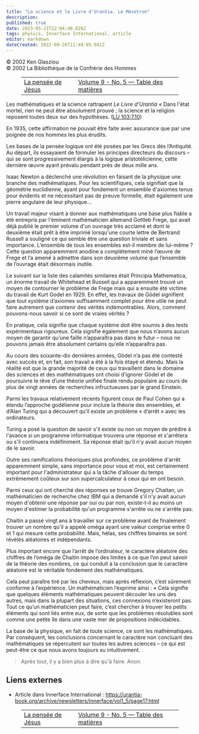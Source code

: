 ```yaml
---
title: "La science et le Livre d'Urantia. Le Mésotron"
description: 
published: true
date: 2023-05-21T22:04:48.826Z
tags: physics, Innerface International, article
editor: markdown
dateCreated: 2022-09-26T11:49:05.941Z
---
```


<p class="v-card v-sheet theme--light gray lighten-3 px-2">© 2002 Ken Glasziou<br>© 2002 La Bibliothèque de la Confrérie des Hommes</p>
<figure class="table chapter-navigator">
  <table>
    <tbody>
      <tr>
        <td>
        <a href="/fr/article/Ann_Bendall/The_Mind_of_Jesus">
          <span class="mdi mdi-arrow-left-drop-circle"></span><span class="pl-2">La pensée de Jésus</span>
        </a>
        </td>
        <td>
        <a href="/fr/index/articles_innerface#volume-9-no-5">
          <span class="mdi mdi-book-open-variant"></span><span class="pl-2">Volume 9 - No. 5 — Table des matières</span>
        </a>
        </td>
        <td>
        </td>
      </tr>
    </tbody>
  </table>
</figure>



Les mathématiques et la science rattrapent _Le Livre d'Urantia_ « Dans l'état mortel, rien ne peut être absolument prouvé ; la science et la religion reposent toutes deux sur des hypothèses. (<a id="a34_192"></a>[LU 103:7.10](/fr/The_Urantia_Book/103#p7_10))

En 1935, cette affirmation ne pouvait être faite avec assurance que par une poignée de nos hommes les plus érudits.

Les bases de la pensée logique ont été posées par les Grecs dès l’Antiquité. Au départ, ils essayaient de formuler les principes directeurs du discours – qui se sont progressivement élargis à la logique aristotélicienne, cette dernière œuvre ayant prévalu pendant près de deux mille ans.

Isaac Newton a déclenché une révolution en faisant de la physique une branche des mathématiques. Pour les scientifiques, cela signifiait que la géométrie euclidienne, ayant pour fondement un ensemble d'axiomes tenus pour évidents et ne nécessitant pas de preuve formelle, était également une pierre angulaire de leur physique...

Un travail majeur visant à donner aux mathématiques une base plus fiable a été entrepris par l'éminent mathématicien allemand Gottleb Frege, qui avait déjà publié le premier volume d'un ouvrage très acclamé et dont le deuxième était prêt à être imprimé lorsqu'une courte lettre de Bertrand Russell a souligné ce qui semble être une question triviale et sans importance. L’ensemble de tous les ensembles est-il membre de lui-même ? Cette question apparemment anodine a complètement miné l’œuvre de Frege et l’a amené à admettre dans son deuxième volume que l’ensemble de l’ouvrage était désormais inutile.

Le suivant sur la liste des calamités similaires était Principia Mathematica, un énorme travail de Whitehead et Russell qui a apparemment trouvé un moyen de contourner le problème de Frege mais qui a ensuite été victime du travail de Kurt Godel en 1929. En effet, les travaux de Gödel signifient que tout système d’axiomes suffisamment complet pour être utile ne peut faire autrement que contenir des vérités indémontrables. Alors, comment pouvons-nous savoir si ce sont de vraies vérités ?

En pratique, cela signifie que chaque système doit être soumis à des tests expérimentaux rigoureux. Cela signifie également que nous n’avons aucun moyen de garantir qu’une faille n’apparaîtra pas dans le futur – nous ne pouvons jamais être absolument certains qu’elle n’apparaîtra pas.

Au cours des soixante-dix dernières années, Gödel n’a pas été contesté avec succès et, en fait, son travail a été à la fois étayé et étendu. Mais la réalité est que la grande majorité de ceux qui travaillent dans le domaine des sciences et des mathématiques ont choisi d’ignorer Gödel et de poursuivre le rêve d’une théorie unifiée finale rendu populaire au cours de plus de vingt années de recherches infructueuses par le grand Einstein.

Parmi les travaux relativement récents figurent ceux de Paul Cohen qui a étendu l’approche godélienne pour inclure la théorie des ensembles, et d’Alan Turing qui a découvert qu’il existe un problème « d’arrêt » avec les ordinateurs.

Turing a posé la question de savoir s'il existe ou non un moyen de prédire à l'avance si un programme informatique trouvera une réponse et s'arrêtera ou s'il continuera indéfiniment. Sa réponse était qu'il n'y avait aucun moyen de le savoir.

Outre ses ramifications théoriques plus profondes, ce problème d'arrêt apparemment simple, sans importance pour vous et moi, est certainement important pour l'administrateur qui a la tâche d'allouer du temps extrêmement coûteux sur son supercalculateur à ceux qui en ont besoin.

Parmi ceux qui ont cherché des réponses se trouve Gregory Chaitan, un mathématicien de recherche chez IBM qui a demandé s'il n'y avait aucun moyen d'obtenir une réponse par oui ou par non, existe-t-il au moins un moyen d'estimer la probabilité qu'un programme s'arrête ou ne s'arrête pas.

Chaitin a passé vingt ans à travailler sur ce problème avant de finalement trouver un nombre qu'il a appelé oméga ayant une valeur comprise entre 0 et 1 qui mesure cette probabilité. Mais, hélas, ses chiffres binaires se sont révélés aléatoires et indépendants.

Plus important encore que l’arrêt de l’ordinateur, le caractère aléatoire des chiffres de l’oméga de Chaitin impose des limites à ce que l’on peut savoir de la théorie des nombres, ce qui conduit à la conclusion que le caractère aléatoire est le véritable fondement des mathématiques.

Cela peut paraître tiré par les cheveux, mais après réflexion, c’est sûrement conforme à l’expérience. Un mathématicien l’exprime ainsi : « Cela signifie que quelques éléments mathématiques peuvent découler les uns des autres, mais dans la plupart des situations, ces connexions n’existeront pas. Tout ce qu’un mathématicien peut faire, c’est chercher à trouver les petits éléments qui sont liés entre eux, de sorte que les problèmes résolubles sont comme une petite île dans une vaste mer de propositions indécidables.

La base de la physique, en fait de toute science, ce sont les mathématiques. Par conséquent, les conclusions concernant le caractère non concluant des mathématiques se répercutent sur toutes les autres sciences – ce qui est peut-être ce que nous avons toujours su intuitivement.

> Après tout, il y a bien plus à dire qu'à faire.
> _Anon._

## Liens externes

- Article dans Innerface International : https://urantia-book.org/archive/newsletters/innerface/vol1_5/page17.html





<figure class="table chapter-navigator">
  <table>
    <tbody>
      <tr>
        <td>
        <a href="/fr/article/Ann_Bendall/The_Mind_of_Jesus">
          <span class="mdi mdi-arrow-left-drop-circle"></span><span class="pl-2">La pensée de Jésus</span>
        </a>
        </td>
        <td>
        <a href="/fr/index/articles_innerface#volume-9-no-5">
          <span class="mdi mdi-book-open-variant"></span><span class="pl-2">Volume 9 - No. 5 — Table des matières</span>
        </a>
        </td>
        <td>
        </td>
      </tr>
    </tbody>
  </table>
</figure>
